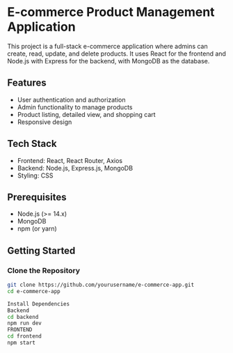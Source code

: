 # E-commerce Product Management Application

This project is a full-stack e-commerce application where admins can create, read, update, and delete products. It uses React for the frontend and Node.js with Express for the backend, with MongoDB as the database.

## Features

- User authentication and authorization
- Admin functionality to manage products
- Product listing, detailed view, and shopping cart
- Responsive design

## Tech Stack

- Frontend: React, React Router, Axios
- Backend: Node.js, Express.js, MongoDB
- Styling: CSS

## Prerequisites

- Node.js (>= 14.x)
- MongoDB
- npm (or yarn)

## Getting Started

### Clone the Repository

```sh
git clone https://github.com/yourusername/e-commerce-app.git
cd e-commerce-app

Install Dependencies
Backend
cd backend
npm run dev
FRONTEND
cd frontend
npm start
